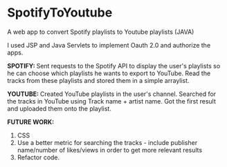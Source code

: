 # SpotifyToYoutube
A web app to convert Spotify playlists to Youtube playlists (JAVA)

I used JSP and Java Servlets to implement Oauth 2.0 and authorize the apps. 

<b> SPOTIFY: </b>
Sent requests to the Spotify API to display the user's playlists so he can choose which playlists he wants to export to YouTube. Read the tracks from these playlists 
and stored them in a simple arraylist.

<b> YOUTUBE: </b>
Created YouTube playlists in the user's channel.
Searched for the tracks in YouTube using Track name + artist name. Got the first result and uploaded them onto the playlist.

<b> FUTURE WORK: </b>

1. CSS
2. Use a better metric for searching the tracks - include publisher name/number of likes/views in order to get more relevant 
results
3. Refactor code.


